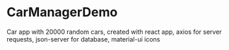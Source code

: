 # CarManagerDemo
Car app with 20000 random cars, created with react app, axios for server requests, json-server for database, material-ui icons
